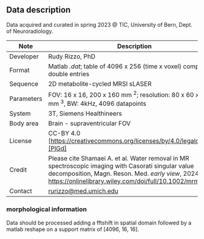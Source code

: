 ## Data description

Data acquired and curated in spring 2023 @ TIC, University of Bern, Dept. of Neuroradiology.

| Note | Description |
| ------ | ------ |
| Developer | Rudy Rizzo, PhD |
| Format | Matlab _.dat_; table of 4096 x 256 (time x voxel) complex double entries |
| Sequence | 2D metabolite-cycled MRSI sLASER |
| Parameters | FOV: 16 x 16, 200 x 160 mm $^2$; resolution: 80 x 60 x 15 mm $^3$, BW: 4kHz, 4096 datapoints|
|System| 3T, Siemens Healthineers|
| Body area | Brain - supraventricular FOV|
| License | CC-BY 4.0 [https://creativecommons.org/licenses/by/4.0/legalcode][PlGd]|
| Credit| Please cite Shamaei A. et al. Water removal in MR spectroscopic imaging with Casorati singular value decomposition, Magn. Reson. Med. _early view_, 2024, https://onlinelibrary.wiley.com/doi/full/10.1002/mrm.29959 |
|Contact| rurizzo@med.umich.edu|


### morphological information
Data should be processed adding a fftshift in spatial domain followed by a matlab reshape on a support matrix of [4096, 16, 16]. 
